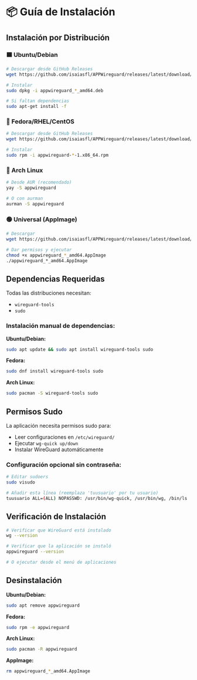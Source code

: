 # 📦 Guía de Instalación

## Instalación por Distribución

### 🟦 Ubuntu/Debian
```bash
# Descargar desde GitHub Releases
wget https://github.com/isaiasfl/APPWireguard/releases/latest/download/appwireguard_*_amd64.deb

# Instalar
sudo dpkg -i appwireguard_*_amd64.deb

# Si faltan dependencias
sudo apt-get install -f
```

### 🔴 Fedora/RHEL/CentOS
```bash
# Descargar desde GitHub Releases
wget https://github.com/isaiasfl/APPWireguard/releases/latest/download/appwireguard-*-1.x86_64.rpm

# Instalar
sudo rpm -i appwireguard-*-1.x86_64.rpm
```

### 🔵 Arch Linux
```bash
# Desde AUR (recomendado)
yay -S appwireguard

# O con aurman
aurman -S appwireguard
```

### 🟢 Universal (AppImage)
```bash
# Descargar
wget https://github.com/isaiasfl/APPWireguard/releases/latest/download/appwireguard_*_amd64.AppImage

# Dar permisos y ejecutar
chmod +x appwireguard_*_amd64.AppImage
./appwireguard_*_amd64.AppImage
```

## Dependencias Requeridas

Todas las distribuciones necesitan:
- `wireguard-tools`
- `sudo`

### Instalación manual de dependencias:

**Ubuntu/Debian:**
```bash
sudo apt update && sudo apt install wireguard-tools sudo
```

**Fedora:**
```bash
sudo dnf install wireguard-tools sudo
```

**Arch Linux:**
```bash
sudo pacman -S wireguard-tools sudo
```

## Permisos Sudo

La aplicación necesita permisos sudo para:
- Leer configuraciones en `/etc/wireguard/`
- Ejecutar `wg-quick up/down`
- Instalar WireGuard automáticamente

### Configuración opcional sin contraseña:
```bash
# Editar sudoers
sudo visudo

# Añadir esta línea (reemplaza 'tuusuario' por tu usuario)
tuusuario ALL=(ALL) NOPASSWD: /usr/bin/wg-quick, /usr/bin/wg, /bin/ls
```

## Verificación de Instalación

```bash
# Verificar que WireGuard está instalado
wg --version

# Verificar que la aplicación se instaló
appwireguard --version

# O ejecutar desde el menú de aplicaciones
```

## Desinstalación

**Ubuntu/Debian:**
```bash
sudo apt remove appwireguard
```

**Fedora:**
```bash
sudo rpm -e appwireguard
```

**Arch Linux:**
```bash
sudo pacman -R appwireguard
```

**AppImage:**
```bash
rm appwireguard_*_amd64.AppImage
```